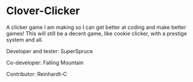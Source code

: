 # Clover-Clicker

A clicker game I am making so I can get better at coding and make better games!
This will still be a decent game, like cookie clicker, with a prestige system and all.


Developer and tester: SuperSpruce

Co-developer: Falling Mountain

Contributor: Reinhardt-C